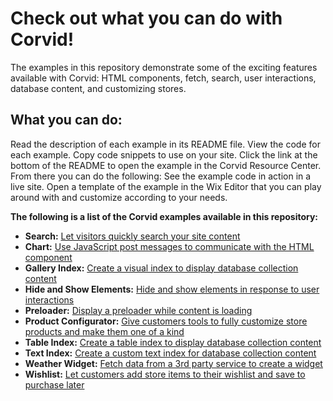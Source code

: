 # Check out what you can do with Corvid!

The examples in this repository demonstrate some of the exciting features available with Corvid: HTML components, fetch, search, user interactions, database content, and customizing stores.

## What you can do:

Read the description of each example in its README file.
View the code for each example. Copy code snippets to use on your site.
Click the link at the bottom of the README to open the example in the Corvid Resource Center. From there you can do the following:
See the example code in action in a live site.
Open a template of the example in the Wix Editor that you can play around with and customize according to your needs. 

**The following is a list of the Corvid examples available in this repository:**
* **Search:** [Let visitors quickly search your site content](https://github.com/wix-incubator/corvid-examples/tree/master/Search)
* **Chart:** [Use JavaScript post messages to communicate with the HTML component](https://github.com/wix-incubator/corvid-examples/tree/master/chart)
* **Gallery Index:**	[Create a visual index to display database collection content](https://github.com/wix-incubator/corvid-examples/tree/master/gallery-index)
* **Hide and Show Elements:** [Hide and show elements in response to user interactions](https://github.com/wix-incubator/corvid-examples/tree/master/hide-and-show-elements)
* **Preloader:** [Display a preloader while content is loading](https://github.com/wix-incubator/corvid-examples/tree/master/preloader)
* **Product Configurator:**	[Give customers tools to fully customize store products and make them one of a kind](https://github.com/wix-incubator/corvid-examples/tree/master/product-configurator)
* **Table Index:** [Create a table index to display database collection content](https://github.com/wix-incubator/corvid-examples/tree/master/table-index)
* **Text Index:** [Create a custom text index for database collection content](https://github.com/wix-incubator/corvid-examples/tree/master/text-index)
* **Weather Widget:** [Fetch data from a 3rd party service to create a widget](https://github.com/wix-incubator/corvid-examples/tree/master/weather-widget)
* **Wishlist:** [Let customers add store items to their wishlist and save to purchase later](https://github.com/wix-incubator/corvid-examples/tree/master/wishlist)
